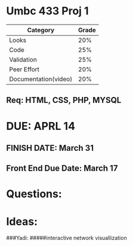 # Umbc 433 Proj 1

| Category | Grade |
| --- | --- |
| Looks | 20% |
| Code | 25% |
| Validation | 25% |
| Peer Effort | 20% |
| Documentation(video) | 20% |

## Req: HTML, CSS, PHP, MYSQL

# DUE: APRL 14

## FINISH DATE: March 31
## Front End Due Date: March 17

# Questions: 

# Ideas:
###Yadi: 
	#####interactive network visuallization 


